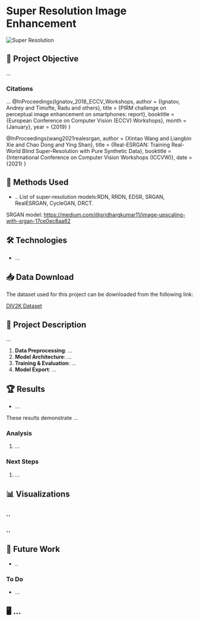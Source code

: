 # Super Resolution Image Enhancement

![Super Resolution](img/...)

## 🎯 Project Objective
...

### Citations
...
@InProceedings{Ignatov_2018_ECCV_Workshops,
author = {Ignatov, Andrey and Timofte, Radu and others},
title = {PIRM challenge on perceptual image enhancement on smartphones: report},
booktitle = {European Conference on Computer Vision (ECCV) Workshops},
month = {January},
year = {2019}
}

@InProceedings{wang2021realesrgan,
    author    = {Xintao Wang and Liangbin Xie and Chao Dong and Ying Shan},
    title     = {Real-ESRGAN: Training Real-World Blind Super-Resolution with Pure Synthetic Data},
    booktitle = {International Conference on Computer Vision Workshops (ICCVW)},
    date      = {2021}
}

## 🔬 Methods Used
- ..
List of super-resolution models:RDN, RRDN, EDSR, SRGAN, RealESRGAN, CycleGAN, DRCT.

SRGAN model: https://medium.com/@sridhargkumar11/image-upscaling-with-srgan-17ce0ec8aa62

## 🛠️ Technologies
- ...


## 📥 Data Download

The dataset used for this project can be downloaded from the following link:

[DIV2K Dataset](https://data.vision.ee.ethz.ch/cvl/DIV2K/)


## 📝 Project Description
...

1. **Data Preprocessing**: ...
2. **Model Architecture**: ...
3. **Training & Evaluation**: ...
4. **Model Export**: ...

## 🏆 Results
- ...

These results demonstrate ...

### Analysis
1. ...

### Next Steps
1. ...

## 📊 Visualizations

### ..

### ..
## 🚀 Future Work
- ..

### To Do
- ...

## 🖥️ ...


